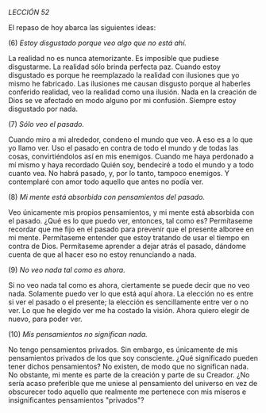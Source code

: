 *LECCIÓN 52*

El repaso de hoy abarca las siguientes ideas:

(6) *Estoy disgustado porque veo algo que no está ahí.*

La realidad no es nunca atemorizante. Es imposible que pudiese disgustarme. La realidad sólo brinda perfecta paz. Cuando estoy disgustado es porque he reemplazado la realidad con ilusiones que yo mismo he fabricado. Las ilusiones me causan disgusto porque al haberles conferido realidad, veo la realidad como una ilusión. Nada en la creación de Dios se ve afectado en modo alguno por mi confusión. Siempre estoy disgustado por nada.


(7) *Sólo veo el pasado.*

Cuando miro a mi alrededor, condeno el mundo que veo. A eso es a lo que yo llamo ver. Uso el pasado en contra de todo el mundo y de todas las cosas, convirtiéndolos así en mis enemigos. Cuando me haya perdonado a mí mismo y haya recordado Quién soy, bendeciré a todo el mundo y a todo cuanto vea. No habrá pasado, y, por lo tanto, tampoco enemigos. Y contemplaré con amor todo aquello que antes no podía ver.


(8) *Mi mente está absorbida con pensamientos del pasado.*

Veo únicamente mis propios pensamientos, y mi mente está absorbida con el pasado. ¿Qué es lo que puedo ver, entonces, tal como es? Permítaseme recordar que me fijo en el pasado para prevenir que el presente alboree en mi mente. Permítaseme entender que estoy tratando de usar el tiempo en contra de Dios. Permítaseme aprender a dejar atrás el pasado, dándome cuenta de que al hacer eso no estoy renunciando a nada.


(9) *No veo nada tal como es ahora.*

Si no veo nada tal como es ahora, ciertamente se puede decir que no veo nada. Solamente puedo ver lo que está aquí ahora. La elección no es entre si ver el pasado o el presente; la elección es sencillamente entre ver o no ver. Lo que he elegido ver me ha costado la visión. Ahora quiero elegir de nuevo, para poder ver.


(10) *Mis pensamientos no significan nada.*

No tengo pensamientos privados. Sin embargo, es únicamente de mis pensamientos privados de los que soy consciente. ¿Qué significado pueden tener dichos pensamientos? No existen, de modo que no significan nada. No obstante, mi mente es parte de la creación y parte de su Creador. ¿No sería acaso preferible que me uniese al pensamiento del universo en vez de obscurecer todo aquello que realmente me pertenece con mis míseros e insignificantes pensamientos "privados"?